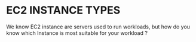 # EC2 INSTANCE TYPES
We know EC2 instance are servers used to run workloads, 
but how do you know which Instance is most suitable for your workload ?



